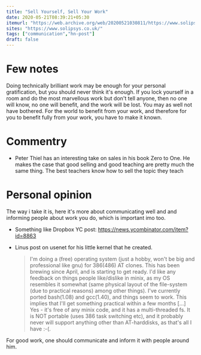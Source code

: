 ```yaml
---
title: "Sell Yourself, Sell Your Work"
date: 2020-05-21T08:39:21+05:30
itemurl: "https://web.archive.org/web/20200521030811/https://www.solipsys.co.uk/new/SellYourselfSellYourWork.html"
sites: "https://www.solipsys.co.uk/"
tags: ["communication","hn-post"]
draft: false
---
```


# Few notes

Doing technically brilliant work may be enough for your personal gratification, but you should never think it's enough. If you lock yourself in a room and do the most marvellous work but don't tell anyone, then no one will know, no one will benefit, and the work will be lost. You may as well not have bothered. For the world to benefit from your work, and therefore for you to benefit fully from your work, you have to make it known.


# Commentry

* Peter Thiel has an interesting take on sales in his book Zero to One. He makes the case that good selling and good teaching are pretty much the same thing. The best teachers know how to sell the topic they teach


# Personal opinion
The way i take it is, here it's more about communicating well and and informing people about work you do, which is important imo too.

* Something like Dropbox YC post: https://news.ycombinator.com/item?id=8863

* Linus post on usenet for his little kernel that he created.
    > I'm doing a (free) operating system (just a hobby, won't be big and professional like gnu) for 386(486) AT clones. This has been brewing since April, and is starting to get ready. I'd like any feedback on things people like/dislike in minix, as my OS resembles it somewhat (same physical layout of the file-system (due to practical reasons) among other things). I've currently ported bash(1.08) and gcc(1.40), and things seem to work. This implies that I'll get something practical within a few months [...] Yes - it's free of any minix code, and it has a multi-threaded fs. It is NOT portable (uses 386 task switching etc), and it probably never will support anything other than AT-harddisks, as that's all I have :-(.

For good work, one should communicate and inform it with people around him.

